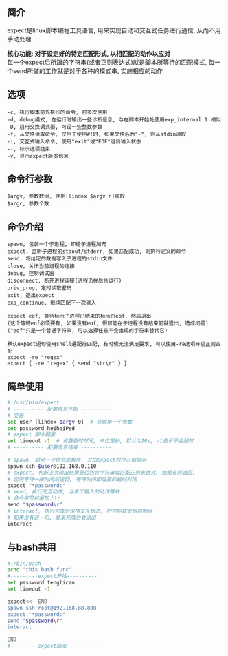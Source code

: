 ## 简介
expect是linux脚本编程工具语言, 用来实现自动和交互式任务进行通信, 从而不用手动处理<br/>

**核心功能: 对于设定好的特定匹配形式, 以相匹配的动作以应对**<br/>
每一个expect后所跟的字符串(或者正则表达式)就是脚本所等待的匹配模式, 每一个send所做的工作就是对于各种的模式串, 实施相应的动作<br/>

## 选项
```
-c, 执行脚本前先执行的命令, 可多次使用
-d, debug模式, 在运行时输出一些诊断信息, 与在脚本开始处使用exp_internal 1 相似
-D, 启用交换调式器, 可设一些整数参数
-f, 从文件读取命令, 仅用于使用#!时, 如果文件名为"-", 则从stdin读取
-i, 交互式输入命令, 使用"exit"或"EOF"退出输入状态
--, 标示选项结束
-v, 显示expect版本信息
```

## 命令行参数
```
$argv, 参数数组, 使用[lindex $argv n]获取
$argc, 参数个数
```

## 命令介绍
```
spawn, 包装一个子进程, 即给子进程加壳
expect, 监听子进程的stdout/stderr, 如果匹配成功, 则执行定义的命令
send, 将给定的数据写入子进程的stdin文件
close, 关闭当前进程的连接
debug, 控制调试器
disconnect, 断开进程连接(进程仍在后台运行)
priv_prog, 定时读取密码
exit, 退出expect
exp_continue, 继续匹配下一次输入

expect eof, 等待标示子进程已结束的标示符eof, 然后退出
(这个等待eof必须要有, 如果没有eof, 很可能在子进程没有结束前就退出, 造成问题)
("eof"只是一个普通字符串, 可以选择任意不会出现的字符串替代它)

默认expect语句使用shell通配符匹配, 有时候无法满足要求, 可以使用-re选项开启正则匹配
expect -re "regex"
expect { -re "regex" { send "str\r" } }
```

## 简单使用
```sh
#!/usr/bin/expect
# ---------- 配置信息开始 ----------
# 变量
set user [lindex $argv 0]  # 获取第一个参数
set password heiheiPsd
# expect 脚本配置
set timeout -1  # 设置超时时间, 单位是秒, 默认为10s, -1表示不会超时
# ---------- 配置信息结束 ----------

# spawn, 启动一个命令或程序, 并由expect程序开始监听
spawn ssh $user@192.168.0.110
# expect, 判断上次输出结果是否包含字符串或匹配正则表达式, 如果有则返回, 
# 否则等待一段时间后返回, 等待时间即设置的超时时间
expect "*password:"
# send, 执行交互动作, 与手工输入的动作等效
# 命令字符结尾加上\r
send "$password\r"
# interact, 执行完成后保持交互状态, 把控制权交给控制台
# 如果没有这一句, 登录完成后会退出
interact
```

## 与bash共用
```sh
#!/bin/bash
echo "this bash func"
#---------expect开始----------
set password fenglican 
set timeout -1

expect<<- END
spawn ssh root@192.168.88.888
expect "*password:"
send "$password\r"
interact

END
#---------expect结束----------
```
